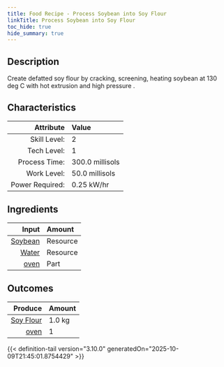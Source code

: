 ```yaml
---
title: Food Recipe - Process Soybean into Soy Flour
linkTitle: Process Soybean into Soy Flour
toc_hide: true
hide_summary: true
---
```

<!-- This is generated by the MarsSim HelpGenertor, do not edit. -->

## Description
 Create defatted soy flour by cracking, screening, heating soybean &#10;&#9;&#9;at 130 deg C with hot extrusion and high pressure .  

## Characteristics

| Attribute      | Value |
|--------:|:------|
|Skill Level:|2|
|Tech Level:|1|
|Process Time:|300.0 millisols|
|Work Level:|50.0 millisols|
|Power Required:|0.25 kW/hr|

## Ingredients

| Input      | Amount |
|--------:|:------|
|[Soybean](/docs/definitions/resource/soybean)|Resource|1.0 kg|
|[Water](/docs/definitions/resource/water)|Resource|1.0 kg|
|[oven](/docs/definitions/part/oven)|Part|1|

## Outcomes


| Produce      | Amount |
|--------:|:------|
|[Soy Flour](/docs/definitions/resource/soy-flour)|1.0 kg|
|[oven](/docs/definitions/part/oven)|1|



{{< definition-tail version="3.10.0" generatedOn="2025-10-09T21:45:01.8754429" >}}



